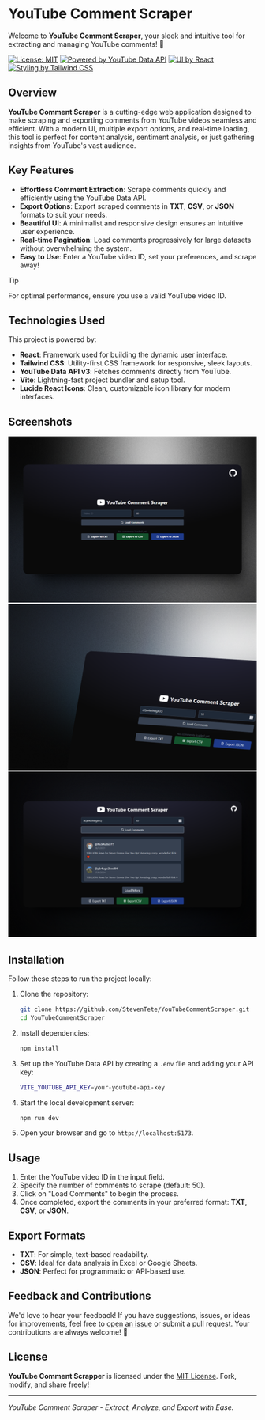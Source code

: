 # YouTube Comment Scraper

Welcome to **YouTube Comment Scraper**, your sleek and intuitive tool for extracting and managing YouTube comments! 📝

[![License: MIT](https://img.shields.io/badge/License-MIT-green.svg)](https://opensource.org/licenses/MIT)
[![Powered by YouTube Data API](https://img.shields.io/badge/Powered%20by-YouTube%20Data%20API-FF0000.svg)](https://developers.google.com/youtube/v3)
[![UI by React](https://img.shields.io/badge/UI%20Framework-React-blue.svg)](https://reactjs.org/)
[![Styling by Tailwind CSS](https://img.shields.io/badge/Styled%20with-Tailwind%20CSS-06B6D4.svg)](https://tailwindcss.com/)

## Overview

**YouTube Comment Scraper** is a cutting-edge web application designed to make scraping and exporting comments from YouTube videos seamless and efficient. With a modern UI, multiple export options, and real-time loading, this tool is perfect for content analysis, sentiment analysis, or just gathering insights from YouTube's vast audience.

## Key Features

- **Effortless Comment Extraction**: Scrape comments quickly and efficiently using the YouTube Data API.
- **Export Options**: Export scraped comments in **TXT**, **CSV**, or **JSON** formats to suit your needs.
- **Beautiful UI**: A minimalist and responsive design ensures an intuitive user experience.
- **Real-time Pagination**: Load comments progressively for large datasets without overwhelming the system.
- **Easy to Use**: Enter a YouTube video ID, set your preferences, and scrape away!

> [!TIP]  
> For optimal performance, ensure you use a valid YouTube video ID.

## Technologies Used

This project is powered by:

- **React**: Framework used for building the dynamic user interface.
- **Tailwind CSS**: Utility-first CSS framework for responsive, sleek layouts.
- **YouTube Data API v3**: Fetches comments directly from YouTube.
- **Vite**: Lightning-fast project bundler and setup tool.
- **Lucide React Icons**: Clean, customizable icon library for modern interfaces.

## Screenshots

![YouTube Comment Scraper](./screenshots/Main.png)
![YouTube Comment Scraper](./screenshots/VideoID.png)
![YouTube Comment Scraper](./screenshots/CommentsLoaded.png)

## Installation

Follow these steps to run the project locally:

1. Clone the repository:
   ```bash
   git clone https://github.com/StevenTete/YouTubeCommentScraper.git
   cd YouTubeCommentScraper
   ```
2. Install dependencies:
   ```bash
   npm install
   ```
3. Set up the YouTube Data API by creating a `.env` file and adding your API key:
   ```bash
   VITE_YOUTUBE_API_KEY=your-youtube-api-key
   ```
4. Start the local development server:
   ```bash
   npm run dev
   ```
5. Open your browser and go to `http://localhost:5173`.

## Usage

1. Enter the YouTube video ID in the input field.
2. Specify the number of comments to scrape (default: 50).
3. Click on "Load Comments" to begin the process.
4. Once completed, export the comments in your preferred format: **TXT**, **CSV**, or **JSON**.

## Export Formats

- **TXT**: For simple, text-based readability.
- **CSV**: Ideal for data analysis in Excel or Google Sheets.
- **JSON**: Perfect for programmatic or API-based use.

## Feedback and Contributions

We'd love to hear your feedback! If you have suggestions, issues, or ideas for improvements, feel free to [open an issue](https://github.com/StevenTete/YouTubeCommentScrapper/issues) or submit a pull request. Your contributions are always welcome! 🎉

## License

**YouTube Comment Scrapper** is licensed under the [MIT License](https://opensource.org/licenses/MIT). Fork, modify, and share freely!

---

*YouTube Comment Scraper - Extract, Analyze, and Export with Ease.*
